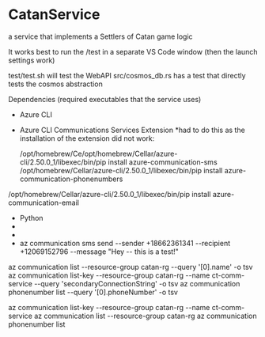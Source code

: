 # CatanService
a service that implements a Settlers of Catan game logic

It works best to run the /test in a separate VS Code window (then the launch settings work)

test/test.sh will test the WebAPI
src/cosmos_db.rs has a test that directly tests the cosmos abstraction


Dependencies (required executables that the service uses)

- Azure CLI
- Azure CLI Communications Services Extension
    *had to do this as the installation of the extension did not work: 
    
    /opt/homebrew/Ce/opt/homebrew/Cellar/azure-cli/2.50.0_1/libexec/bin/pip install azure-communication-sms
    /opt/homebrew/Cellar/azure-cli/2.50.0_1/libexec/bin/pip install azure-communication-phonenumbers

/opt/homebrew/Cellar/azure-cli/2.50.0_1/libexec/bin/pip install azure-communication-email

- Python
- 
- 
- az communication sms send --sender +18662361341  --recipient +12069152796 --message "Hey -- this is a test!"

az communication list --resource-group catan-rg --query '[0].name' -o tsv
az communication list-key --resource-group catan-rg --name ct-comm-service --query 'secondaryConnectionString' -o tsv
az communication phonenumber list --query '[0].phoneNumber' -o tsv


az communication list-key --resource-group catan-rg --name ct-comm-service
az communication list --resource-group catan-rg
az communication phonenumber list